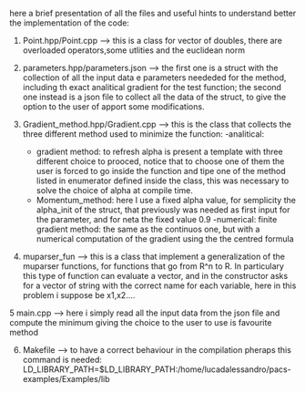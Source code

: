 here a brief presentation of all the files and useful hints to understand better the implementation of the code:

1. Point.hpp/Point.cpp --> this is a class for vector of doubles, there are overloaded operators,some utlities and the euclidean norm

2. parameters.hpp/parameters.json --> the first one is a struct with the collection of all the input data e parameters neededed for the method, including th exact analitical gradient
   for the test function; the second one instead is a json file to collect all the data of the struct, to give the option to the user of apport some modifications.

3. Gradient_method.hpp/Gradient.cpp --> this is the class that collects the three different method used to minimize the function:
   -analitical:
      - gradient method: to refresh alpha is present a template with three different choice to prooced, notice that to choose one of them the user is forced to go inside the function and 
        tipe one of the method listed in enumerator defined inside the class, this was necessary to solve the choice of alpha at compile time.
      - Momentum_method: here I use a fixed alpha value, for semplicity the alpha_init of the struct, that previously was needed as first input for the parameter, and for neta the fixed 
        value 0.9
   -numerical: finite gradient method: the same as the continuos one, but with a numerical computation of the gradient using the the centred formula

4. muparser_fun --> this is a class that implement a generalization of the muparser functions, for functions that go from R^n to R.
   In particulary this type of function can evaluate a vector, and in the constructor asks for a vector of string with the correct name for each variable, here in this problem i suppose be
   x1,x2....
   
5 main.cpp --> here i simply read all the input data from the json file and compute the minimum giving the choice to the user to use is favourite method

6. Makefile --> to have a correct behaviour in the compilation pheraps this command is needed: LD_LIBRARY_PATH=$LD_LIBRARY_PATH:/home/lucadalessandro/pacs-examples/Examples/lib

        
